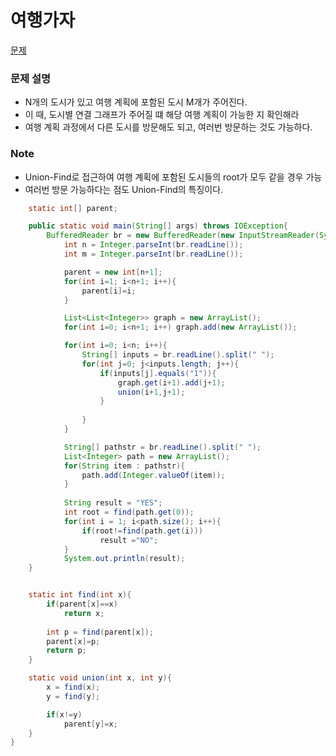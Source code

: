 # 여행가자
[문제](https://www.acmicpc.net/problem/1976)

### 문제 설명
- N개의 도시가 있고 여행 계획에 포함된 도시 M개가 주어진다.
- 이 때, 도시별 연결 그래프가 주어질 떄 해당 여행 계획이 가능한 지 확인해라
- 여행 계획 과정에서 다른 도시를 방문해도 되고, 여러번 방문하는 것도 가능하다.


### Note
- Union-Find로 접근하여 여행 계획에 포함된 도시들의 root가 모두 같을 경우 가능
- 여러번 방문 가능하다는 점도 Union-Find의 특징이다.


```java
    static int[] parent;

    public static void main(String[] args) throws IOException{
        BufferedReader br = new BufferedReader(new InputStreamReader(System.in));
            int n = Integer.parseInt(br.readLine());
            int m = Integer.parseInt(br.readLine());

            parent = new int[n+1];
            for(int i=1; i<n+1; i++){
                parent[i]=i;
            }

            List<List<Integer>> graph = new ArrayList();
            for(int i=0; i<n+1; i++) graph.add(new ArrayList());

            for(int i=0; i<n; i++){
                String[] inputs = br.readLine().split(" ");
                for(int j=0; j<inputs.length; j++){
                    if(inputs[j].equals("1")){
                        graph.get(i+1).add(j+1);
                        union(i+1,j+1);
                    }
                    
                }
            }

            String[] pathstr = br.readLine().split(" ");
            List<Integer> path = new ArrayList();
            for(String item : pathstr){
                path.add(Integer.valueOf(item));
            }
    
            String result = "YES";
            int root = find(path.get(0));
            for(int i = 1; i<path.size(); i++){
                if(root!=find(path.get(i)))
                    result ="NO";
            }
            System.out.println(result);
    }


    static int find(int x){
        if(parent[x]==x)
            return x;
    
        int p = find(parent[x]);
        parent[x]=p;
        return p;
    }

    static void union(int x, int y){
        x = find(x);
        y = find(y);

        if(x!=y)
            parent[y]=x;
    }
}
```

